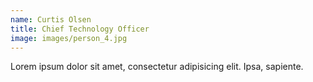 ```yaml
---
name: Curtis Olsen
title: Chief Technology Officer
image: images/person_4.jpg
---
```

Lorem ipsum dolor sit amet, consectetur adipisicing elit. Ipsa, sapiente.